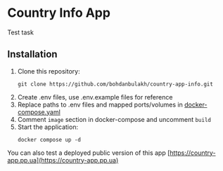 # Country Info App
Test task

## Installation

1. Clone this repository:
    ```shell
    git clone https://github.com/bohdanbulakh/country-app-info.git
    ```
2. Create .env files, use .env.example files for reference
3. Replace paths to .env files and mapped ports/volumes in [docker-compose.yaml](docker-compose.yaml)
4. Comment `image` section in docker-compose and uncomment `build`
5. Start the application:
    ```shell
    docker compose up -d
    ```
You can also test a deployed public version of this app [https://country-app.pp.ua](https://country-app.pp.ua)
